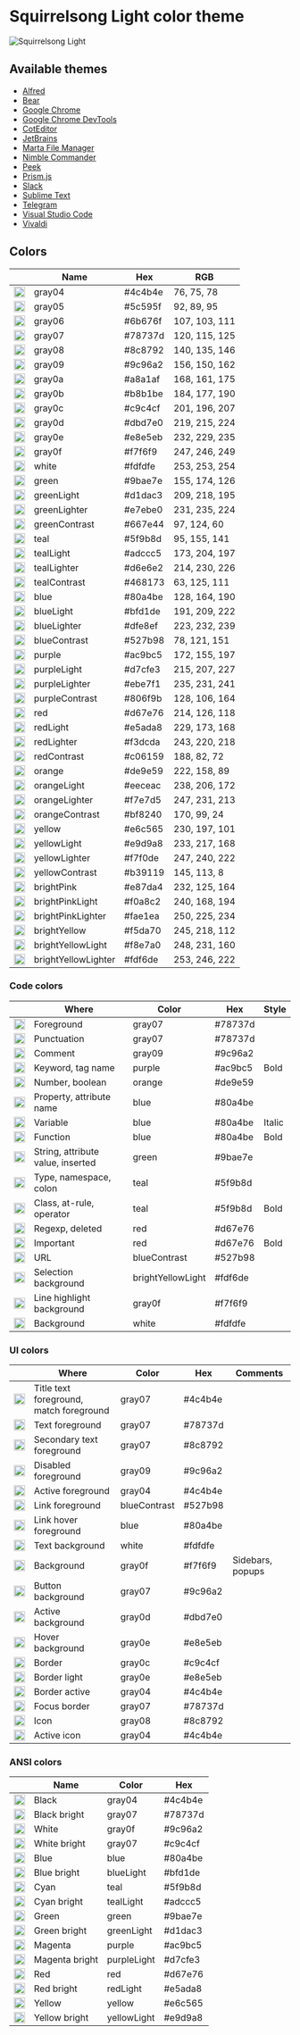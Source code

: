 # Squirrelsong Light color theme

![Squirrelsong Light](https://github.com/sapegin/squirrelsong/raw/master/light/VSCode/SquirrelsongLight/screenshots/screenshot.jpg)

## Available themes

- [Alfred](./Alfred)
- [Bear](./Bear)
- [Google Chrome](./Chrome)
- [Google Chrome DevTools](./Chrome%20DevTools)
- [CotEditor](./CotEditor)
- [JetBrains](./JetBrains)
- [Marta File Manager](./Marta)
- [Nimble Commander](./Nimble%20Commander)
- [Peek](./Peek)
- [Prism.js](./PrismJs)
- [Slack](./Slack)
- [Sublime Text](./Sublime%20Text)
- [Telegram](./Telegram)
- [Visual Studio Code](./VSCode)
- [Vivaldi](./Vivaldi)

## Colors

<!-- palette:begin -->

|  | Name | Hex | RGB |
| --- | --- | --- | --- |
| <img src="http://www.thecolorapi.com/id?format=svg&named=false&hex=4c4b4e" width="20" height="20" alt=""> | gray04 | #4c4b4e | 76, 75, 78 |
| <img src="http://www.thecolorapi.com/id?format=svg&named=false&hex=5c595f" width="20" height="20" alt=""> | gray05 | #5c595f | 92, 89, 95 |
| <img src="http://www.thecolorapi.com/id?format=svg&named=false&hex=6b676f" width="20" height="20" alt=""> | gray06 | #6b676f | 107, 103, 111 |
| <img src="http://www.thecolorapi.com/id?format=svg&named=false&hex=78737d" width="20" height="20" alt=""> | gray07 | #78737d | 120, 115, 125 |
| <img src="http://www.thecolorapi.com/id?format=svg&named=false&hex=8c8792" width="20" height="20" alt=""> | gray08 | #8c8792 | 140, 135, 146 |
| <img src="http://www.thecolorapi.com/id?format=svg&named=false&hex=9c96a2" width="20" height="20" alt=""> | gray09 | #9c96a2 | 156, 150, 162 |
| <img src="http://www.thecolorapi.com/id?format=svg&named=false&hex=a8a1af" width="20" height="20" alt=""> | gray0a | #a8a1af | 168, 161, 175 |
| <img src="http://www.thecolorapi.com/id?format=svg&named=false&hex=b8b1be" width="20" height="20" alt=""> | gray0b | #b8b1be | 184, 177, 190 |
| <img src="http://www.thecolorapi.com/id?format=svg&named=false&hex=c9c4cf" width="20" height="20" alt=""> | gray0c | #c9c4cf | 201, 196, 207 |
| <img src="http://www.thecolorapi.com/id?format=svg&named=false&hex=dbd7e0" width="20" height="20" alt=""> | gray0d | #dbd7e0 | 219, 215, 224 |
| <img src="http://www.thecolorapi.com/id?format=svg&named=false&hex=e8e5eb" width="20" height="20" alt=""> | gray0e | #e8e5eb | 232, 229, 235 |
| <img src="http://www.thecolorapi.com/id?format=svg&named=false&hex=f7f6f9" width="20" height="20" alt=""> | gray0f | #f7f6f9 | 247, 246, 249 |
| <img src="http://www.thecolorapi.com/id?format=svg&named=false&hex=fdfdfe" width="20" height="20" alt=""> | white | #fdfdfe | 253, 253, 254 |
| <img src="http://www.thecolorapi.com/id?format=svg&named=false&hex=9bae7e" width="20" height="20" alt=""> | green | #9bae7e | 155, 174, 126 |
| <img src="http://www.thecolorapi.com/id?format=svg&named=false&hex=d1dac3" width="20" height="20" alt=""> | greenLight | #d1dac3 | 209, 218, 195 |
| <img src="http://www.thecolorapi.com/id?format=svg&named=false&hex=e7ebe0" width="20" height="20" alt=""> | greenLighter | #e7ebe0 | 231, 235, 224 |
| <img src="http://www.thecolorapi.com/id?format=svg&named=false&hex=667e44" width="20" height="20" alt=""> | greenContrast | #667e44 | 97, 124, 60 |
| <img src="http://www.thecolorapi.com/id?format=svg&named=false&hex=5f9b8d" width="20" height="20" alt=""> | teal | #5f9b8d | 95, 155, 141 |
| <img src="http://www.thecolorapi.com/id?format=svg&named=false&hex=adccc5" width="20" height="20" alt=""> | tealLight | #adccc5 | 173, 204, 197 |
| <img src="http://www.thecolorapi.com/id?format=svg&named=false&hex=d6e6e2" width="20" height="20" alt=""> | tealLighter | #d6e6e2 | 214, 230, 226 |
| <img src="http://www.thecolorapi.com/id?format=svg&named=false&hex=468173" width="20" height="20" alt=""> | tealContrast | #468173 | 63, 125, 111 |
| <img src="http://www.thecolorapi.com/id?format=svg&named=false&hex=80a4be" width="20" height="20" alt=""> | blue | #80a4be | 128, 164, 190 |
| <img src="http://www.thecolorapi.com/id?format=svg&named=false&hex=bfd1de" width="20" height="20" alt=""> | blueLight | #bfd1de | 191, 209, 222 |
| <img src="http://www.thecolorapi.com/id?format=svg&named=false&hex=dfe8ef" width="20" height="20" alt=""> | blueLighter | #dfe8ef | 223, 232, 239 |
| <img src="http://www.thecolorapi.com/id?format=svg&named=false&hex=527b98" width="20" height="20" alt=""> | blueContrast | #527b98 | 78, 121, 151 |
| <img src="http://www.thecolorapi.com/id?format=svg&named=false&hex=ac9bc5" width="20" height="20" alt=""> | purple | #ac9bc5 | 172, 155, 197 |
| <img src="http://www.thecolorapi.com/id?format=svg&named=false&hex=d7cfe3" width="20" height="20" alt=""> | purpleLight | #d7cfe3 | 215, 207, 227 |
| <img src="http://www.thecolorapi.com/id?format=svg&named=false&hex=ebe7f1" width="20" height="20" alt=""> | purpleLighter | #ebe7f1 | 235, 231, 241 |
| <img src="http://www.thecolorapi.com/id?format=svg&named=false&hex=806f9b" width="20" height="20" alt=""> | purpleContrast | #806f9b | 128, 106, 164 |
| <img src="http://www.thecolorapi.com/id?format=svg&named=false&hex=d67e76" width="20" height="20" alt=""> | red | #d67e76 | 214, 126, 118 |
| <img src="http://www.thecolorapi.com/id?format=svg&named=false&hex=e5ada8" width="20" height="20" alt=""> | redLight | #e5ada8 | 229, 173, 168 |
| <img src="http://www.thecolorapi.com/id?format=svg&named=false&hex=f3dcda" width="20" height="20" alt=""> | redLighter | #f3dcda | 243, 220, 218 |
| <img src="http://www.thecolorapi.com/id?format=svg&named=false&hex=c06159" width="20" height="20" alt=""> | redContrast | #c06159 | 188, 82, 72 |
| <img src="http://www.thecolorapi.com/id?format=svg&named=false&hex=de9e59" width="20" height="20" alt=""> | orange | #de9e59 | 222, 158, 89 |
| <img src="http://www.thecolorapi.com/id?format=svg&named=false&hex=eeceac" width="20" height="20" alt=""> | orangeLight | #eeceac | 238, 206, 172 |
| <img src="http://www.thecolorapi.com/id?format=svg&named=false&hex=f7e7d5" width="20" height="20" alt=""> | orangeLighter | #f7e7d5 | 247, 231, 213 |
| <img src="http://www.thecolorapi.com/id?format=svg&named=false&hex=bf8240" width="20" height="20" alt=""> | orangeContrast | #bf8240 | 170, 99, 24 |
| <img src="http://www.thecolorapi.com/id?format=svg&named=false&hex=e6c565" width="20" height="20" alt=""> | yellow | #e6c565 | 230, 197, 101 |
| <img src="http://www.thecolorapi.com/id?format=svg&named=false&hex=e9d9a8" width="20" height="20" alt=""> | yellowLight | #e9d9a8 | 233, 217, 168 |
| <img src="http://www.thecolorapi.com/id?format=svg&named=false&hex=f7f0de" width="20" height="20" alt=""> | yellowLighter | #f7f0de | 247, 240, 222 |
| <img src="http://www.thecolorapi.com/id?format=svg&named=false&hex=b39119" width="20" height="20" alt=""> | yellowContrast | #b39119 | 145, 113, 8 |
| <img src="http://www.thecolorapi.com/id?format=svg&named=false&hex=e87da4" width="20" height="20" alt=""> | brightPink | #e87da4 | 232, 125, 164 |
| <img src="http://www.thecolorapi.com/id?format=svg&named=false&hex=f0a8c2" width="20" height="20" alt=""> | brightPinkLight | #f0a8c2 | 240, 168, 194 |
| <img src="http://www.thecolorapi.com/id?format=svg&named=false&hex=fae1ea" width="20" height="20" alt=""> | brightPinkLighter | #fae1ea | 250, 225, 234 |
| <img src="http://www.thecolorapi.com/id?format=svg&named=false&hex=f5da70" width="20" height="20" alt=""> | brightYellow | #f5da70 | 245, 218, 112 |
| <img src="http://www.thecolorapi.com/id?format=svg&named=false&hex=f8e7a0" width="20" height="20" alt=""> | brightYellowLight | #f8e7a0 | 248, 231, 160 |
| <img src="http://www.thecolorapi.com/id?format=svg&named=false&hex=fdf6de" width="20" height="20" alt=""> | brightYellowLighter | #fdf6de | 253, 246, 222 |

<!-- palette:end -->

### Code colors

|  | Where | Color | Hex | Style |
| --- | --- | --- | --- | --- |
| <img src="http://www.thecolorapi.com/id?format=svg&named=false&hex=78737d" width="20" height="20" alt=""> | Foreground | gray07 | #78737d |  |
| <img src="http://www.thecolorapi.com/id?format=svg&named=false&hex=78737d" width="20" height="20" alt=""> | Punctuation | gray07 | #78737d |  |
| <img src="http://www.thecolorapi.com/id?format=svg&named=false&hex=9c96a2" width="20" height="20" alt=""> | Comment | gray09 | #9c96a2 |  |
| <img src="http://www.thecolorapi.com/id?format=svg&named=false&hex=ac9bc5" width="20" height="20" alt=""> | Keyword, tag name | purple | #ac9bc5 | Bold |
| <img src="http://www.thecolorapi.com/id?format=svg&named=false&hex=de9e59" width="20" height="20" alt=""> | Number, boolean | orange | #de9e59 |  |
| <img src="http://www.thecolorapi.com/id?format=svg&named=false&hex=80a4be" width="20" height="20" alt=""> | Property, attribute name | blue | #80a4be |  |
| <img src="http://www.thecolorapi.com/id?format=svg&named=false&hex=80a4be" width="20" height="20" alt=""> | Variable | blue | #80a4be | Italic |
| <img src="http://www.thecolorapi.com/id?format=svg&named=false&hex=80a4be" width="20" height="20" alt=""> | Function | blue | #80a4be | Bold |
| <img src="http://www.thecolorapi.com/id?format=svg&named=false&hex=9bae7e" width="20" height="20" alt=""> | String, attribute value, inserted | green | #9bae7e |  |
| <img src="http://www.thecolorapi.com/id?format=svg&named=false&hex=5f9b8d" width="20" height="20" alt=""> | Type, namespace, colon | teal | #5f9b8d |  |
| <img src="http://www.thecolorapi.com/id?format=svg&named=false&hex=5f9b8d" width="20" height="20" alt=""> | Class, at-rule, operator | teal | #5f9b8d | Bold |
| <img src="http://www.thecolorapi.com/id?format=svg&named=false&hex=d67e76" width="20" height="20" alt=""> | Regexp, deleted | red | #d67e76 |  |
| <img src="http://www.thecolorapi.com/id?format=svg&named=false&hex=d67e76" width="20" height="20" alt=""> | Important | red | #d67e76 | Bold |
| <img src="http://www.thecolorapi.com/id?format=svg&named=false&hex=527b98" width="20" height="20" alt=""> | URL | blueContrast | #527b98 |  |
| <img src="http://www.thecolorapi.com/id?format=svg&named=false&hex=fdf6de" width="20" height="20" alt=""> | Selection background | brightYellowLight | #fdf6de |  |
| <img src="http://www.thecolorapi.com/id?format=svg&named=false&hex=f7f6f9" width="20" height="20" alt=""> | Line highlight background | gray0f | #f7f6f9 |  |
| <img src="http://www.thecolorapi.com/id?format=svg&named=false&hex=fdfdfe" width="20" height="20" alt=""> | Background | white | #fdfdfe |  |

### UI colors

|  | Where | Color | Hex | Comments |
| --- | --- | --- | --- | --- |
| <img src="http://www.thecolorapi.com/id?format=svg&named=false&hex=4c4b4e" width="20" height="20" alt=""> | Title text foreground, match foreground | gray07 | #4c4b4e |  |
| <img src="http://www.thecolorapi.com/id?format=svg&named=false&hex=78737d" width="20" height="20" alt=""> | Text foreground | gray07 | #78737d |  |
| <img src="http://www.thecolorapi.com/id?format=svg&named=false&hex=8c8792" width="20" height="20" alt=""> | Secondary text foreground | gray07 | #8c8792 |  |
| <img src="http://www.thecolorapi.com/id?format=svg&named=false&hex=9c96a2" width="20" height="20" alt=""> | Disabled foreground | gray09 | #9c96a2 |  |
| <img src="http://www.thecolorapi.com/id?format=svg&named=false&hex=4c4b4e" width="20" height="20" alt=""> | Active foreground | gray04 | #4c4b4e |  |
| <img src="http://www.thecolorapi.com/id?format=svg&named=false&hex=527b98" width="20" height="20" alt=""> | Link foreground | blueContrast | #527b98 |  |
| <img src="http://www.thecolorapi.com/id?format=svg&named=false&hex=80a4be" width="20" height="20" alt=""> | Link hover foreground | blue | #80a4be |  |
| <img src="http://www.thecolorapi.com/id?format=svg&named=false&hex=fdfdfe" width="20" height="20" alt=""> | Text background | white | #fdfdfe |  |
| <img src="http://www.thecolorapi.com/id?format=svg&named=false&hex=f7f6f9" width="20" height="20" alt=""> | Background | gray0f | #f7f6f9 | Sidebars, popups |
| <img src="http://www.thecolorapi.com/id?format=svg&named=false&hex=78737d" width="20" height="20" alt=""> | Button background | gray07 | #9c96a2 |  |
| <img src="http://www.thecolorapi.com/id?format=svg&named=false&hex=dbd7e0" width="20" height="20" alt=""> | Active background | gray0d | #dbd7e0 |  |
| <img src="http://www.thecolorapi.com/id?format=svg&named=false&hex=e8e5eb" width="20" height="20" alt=""> | Hover background | gray0e | #e8e5eb |  |
| <img src="http://www.thecolorapi.com/id?format=svg&named=false&hex=c9c4cf" width="20" height="20" alt=""> | Border | gray0c | #c9c4cf |  |
| <img src="http://www.thecolorapi.com/id?format=svg&named=false&hex=e8e5eb" width="20" height="20" alt=""> | Border light | gray0e | #e8e5eb |  |
| <img src="http://www.thecolorapi.com/id?format=svg&named=false&hex=4c4b4e" width="20" height="20" alt=""> | Border active | gray04 | #4c4b4e |  |
| <img src="http://www.thecolorapi.com/id?format=svg&named=false&hex=78737d" width="20" height="20" alt=  ""> | Focus border | gray07 | #78737d |  |
| <img src="http://www.thecolorapi.com/id?format=svg&named=false&hex=8c8792" width="20" height="20" alt=""> | Icon | gray08 | #8c8792 |  |
| <img src="http://www.thecolorapi.com/id?format=svg&named=false&hex=4c4b4e" width="20" height="20" alt=""> | Active icon | gray04 | #4c4b4e |  |

### ANSI colors

|  | Name | Color | Hex |
| --- | --- | --- | --- |
| <img src="http://www.thecolorapi.com/id?format=svg&named=false&hex=4c4b4e" width="20" height="20" alt=""> | Black | gray04 | #4c4b4e |
| <img src="http://www.thecolorapi.com/id?format=svg&named=false&hex=78737d" width="20" height="20" alt=""> | Black bright | gray07 | #78737d |
| <img src="http://www.thecolorapi.com/id?format=svg&named=false&hex=9c96a2" width="20" height="20" alt=""> | White | gray0f | #9c96a2 |
| <img src="http://www.thecolorapi.com/id?format=svg&named=false&hex=c9c4cf" width="20" height="20" alt=""> | White bright | gray07 | #c9c4cf |
| <img src="http://www.thecolorapi.com/id?format=svg&named=false&hex=80a4be" width="20" height="20" alt=""> | Blue | blue | #80a4be |
| <img src="http://www.thecolorapi.com/id?format=svg&named=false&hex=bfd1de" width="20" height="20" alt=""> | Blue bright | blueLight | #bfd1de |
| <img src="http://www.thecolorapi.com/id?format=svg&named=false&hex=5f9b8d" width="20" height="20" alt=""> | Cyan | teal | #5f9b8d |
| <img src="http://www.thecolorapi.com/id?format=svg&named=false&hex=adccc5" width="20" height="20" alt=""> | Cyan bright | tealLight | #adccc5 |
| <img src="http://www.thecolorapi.com/id?format=svg&named=false&hex=9bae7e" width="20" height="20" alt=""> | Green | green | #9bae7e |
| <img src="http://www.thecolorapi.com/id?format=svg&named=false&hex=d1dac3" width="20" height="20" alt=""> | Green bright | greenLight | #d1dac3 |
| <img src="http://www.thecolorapi.com/id?format=svg&named=false&hex=ac9bc5" width="20" height="20" alt=""> | Magenta | purple | #ac9bc5 |
| <img src="http://www.thecolorapi.com/id?format=svg&named=false&hex=d7cfe3" width="20" height="20" alt=""> | Magenta bright | purpleLight | #d7cfe3 |
| <img src="http://www.thecolorapi.com/id?format=svg&named=false&hex=d67e76" width="20" height="20" alt=""> | Red | red | #d67e76 |
| <img src="http://www.thecolorapi.com/id?format=svg&named=false&hex=e5ada8" width="20" height="20" alt=""> | Red bright | redLight | #e5ada8 |
| <img src="http://www.thecolorapi.com/id?format=svg&named=false&hex=e6c565" width="20" height="20" alt=""> | Yellow | yellow | #e6c565 |
| <img src="http://www.thecolorapi.com/id?format=svg&named=false&hex=e9d9a8" width="20" height="20" alt=""> | Yellow bright | yellowLight | #e9d9a8 |
